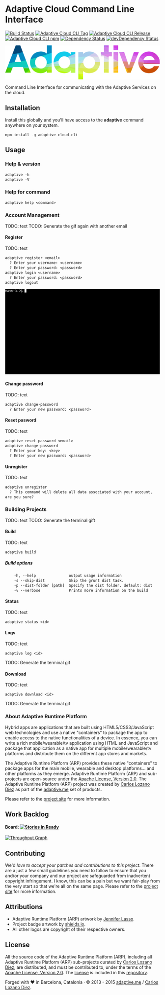 # Adaptive Cloud Command Line Interface

[![Build Status](http://i.4dp.me/travis/AdaptiveMe/adaptive-cloud-cli.svg?branch=master)](https://travis-ci.org/AdaptiveMe/adaptive-cloud-cli)
[![Adaptive Cloud CLI Tag](http://i.4dp.me/github/tag/AdaptiveMe/adaptive-cloud-cli.svg)](https://github.com/AdaptiveMe/adaptive-cloud-cli/tags) 
[![Adaptive Cloud CLI Release](http://i.4dp.me/github/release/AdaptiveMe/adaptive-cloud-cli.svg)](https://github.com/AdaptiveMe/adaptive-cloud-cli/releases) 
[![Adaptive Cloud CLI npm](http://i.4dp.me/npm/v/adaptive-cloud-cli.svg)](https://www.npmjs.com/package/adaptive-cloud-cli) 
[![Dependency Status](http://i.4dp.me/david/AdaptiveMe/adaptive-cloud-cli.svg)](https://david-dm.org/AdaptiveMe/adaptive-cloud-cli) 
[![devDependency Status](http://i.4dp.me/david/dev/AdaptiveMe/adaptive-cloud-cli.svg)](https://david-dm.org/AdaptiveMe/adaptive-cloud-cli#info=devDependencies)

[![Adaptive Runtime Platform](https://raw.githubusercontent.com/AdaptiveMe/AdaptiveMe.github.io/master/assets_v2/wordmark-adaptive-spectrum-1173x256.png)](#)

Command Line Interface for communicating with the Adaptive Services on the cloud.

## Installation

Install this globally and you'll have access to the **adaptive** command anywhere on your system.

``` 
npm install -g adaptive-cloud-cli
```

## Usage

### Help & version

```
adaptive -h
adaptive -V
```

### Help for command

```
adaptive help <command>
```

### Account Management

TODO: text
TODO: Generate the gif again with another email


#### Register 

TODO: text

```
adaptive register <email>
  ? Enter your username: <username>
  ? Enter your password: <password>
adaptive login <username>
  ? Enter your password: <password>
adaptive logout
```
  
![Login](img/login.gif)

#### Change password

TODO: text

```
adaptive change-password
  ? Enter your new password: <password>
```

#### Reset pasword

TODO: text

```
adaptive reset-password <email>
adaptive change-password
  ? Enter your key: <key>
  ? Enter your new password: <password>
```

#### Unregister

TODO: text

```
adaptive unregister
  ? This command will delete all data associated with your account, are you sure? 
```

### Building Projects

TODO: text
TODO: Generate the terminal gift

#### Build

TODO: text

```
adaptive build
```

##### Build options

```
    -h, --help               output usage information
    -s --skip-dist           Skip the grunt dist task.
    -p --dist-folder [path]  Specify the dist folder. default: dist
    -v --verbose             Prints more information on the build
```

#### Status

TODO: text

```
adaptive status <id>
```

#### Logs

TODO: text

```
adaptive log <id>
```

TODO: Generate the terminal gif

#### Download

TODO: text

```
adaptive download <id>
```

TODO: Generate the terminal gif

### About Adaptive Runtime Platform

Hybrid apps are applications that are built using HTML5/CSS3/JavaScript web technologies and use a native "containers" to package the app to enable access to the native functionalities of a device. In essence, you can write a rich mobile/wearable/tv application using HTML and JavaScript and package that application as a native app for multiple mobile/wearable/tv platforms and distribute them on the different app stores and markets.

The Adaptive Runtime Platform (ARP) provides these native "containers" to package apps for the main mobile, wearable and desktop platforms... and other platforms as they emerge. Adaptive Runtime Platform (ARP) and sub-projects are open-source under the [Apache License, Version 2.0](http://www.apache.org/licenses/LICENSE-2.0.html). The Adaptive Runtime Platform (ARP) project was created by [Carlos Lozano Diez](https://github.com/carloslozano) as part of the [adaptive.me](http://adaptive.me) set of products.

Please refer to the [project site](http://adaptiveme.github.io) for more information.

## Work Backlog

#### Board: [![Stories in Ready](https://badge.waffle.io/AdaptiveMe/adaptive-cloud-cli.svg?label=ready&title=Ready)](https://waffle.io/AdaptiveMe/adaptive-cloud-cli)

[![Throughput Graph](https://graphs.waffle.io/AdaptiveMe/adaptive-cloud-cli/throughput.svg)](https://waffle.io/AdaptiveMe/adaptive-cloud-cli/metrics)

## Contributing

We'd *love to accept your patches and contributions to this project*.  There are a just a few small guidelines you need to follow to ensure that you and/or your company and our project are safeguarded from inadvertent copyright infringement. I know, this can be a pain but we want fair-play from the very start so that we're all on the same page. Please refer to the [project site](http://adaptiveme.github.io) for more information.

## Attributions

* Adaptive Runtime Platform (ARP) artwork by [Jennifer Lasso](https://github.com/Jlassob).
* Project badge artwork by [shields.io](http://shields.io/).
* All other logos are copyright of their respective owners.

## License
All the source code of the Adaptive Runtime Platform (ARP), including all Adaptive Runtime Platform (ARP) sub-projects curated by [Carlos Lozano Diez](https://github.com/carloslozano), are distributed, and must be contributed to, under the terms of the [Apache License, Version 2.0](http://www.apache.org/licenses/LICENSE-2.0.html). The [license](https://raw.githubusercontent.com/AdaptiveMe/adaptive-arp-api/master/LICENSE) is included in this [repository](https://raw.githubusercontent.com/AdaptiveMe/adaptive-arp-api/master/LICENSE).

Forged with :heart: in Barcelona, Catalonia · © 2013 - 2015 [adaptive.me](http://adaptive.me) / [Carlos Lozano Diez](http://google.com/+CarlosLozano).

